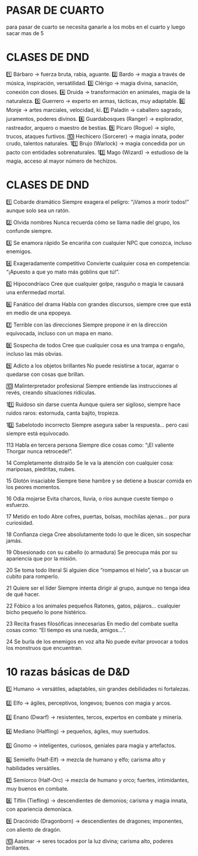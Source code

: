 #  PASAR DE CUARTO
para pasar de cuarto se necesita ganarle a los mobs en el cuarto y luego sacar mas de 5

# CLASES DE DND
1️⃣ Bárbaro → fuerza bruta, rabia, aguante.
2️⃣ Bardo → magia a través de música, inspiración, versatilidad.
3️⃣ Clérigo → magia divina, sanación, conexión con dioses.
4️⃣ Druida → transformación en animales, magia de la naturaleza.
5️⃣ Guerrero → experto en armas, tácticas, muy adaptable.
6️⃣ Monje → artes marciales, velocidad, ki.
7️⃣ Paladín → caballero sagrado, juramentos, poderes divinos.
8️⃣ Guardabosques (Ranger) → explorador, rastreador, arquero o maestro de bestias.
9️⃣ Pícaro (Rogue) → sigilo, trucos, ataques furtivos.
🔟 Hechicero (Sorcerer) → magia innata, poder crudo, talentos naturales.
11️⃣ Brujo (Warlock) → magia concedida por un pacto con entidades sobrenaturales.
12️⃣ Mago (Wizard) → estudioso de la magia, acceso al mayor número de hechizos.


# CLASES DE DND
1️⃣ Cobarde dramático
Siempre exagera el peligro: “¡Vamos a morir todos!” aunque solo sea un ratón.

2️⃣ Olvida nombres
Nunca recuerda cómo se llama nadie del grupo, los confunde siempre.

3️⃣ Se enamora rápido
Se encariña con cualquier NPC que conozca, incluso enemigos.

4️⃣ Exageradamente competitivo
Convierte cualquier cosa en competencia: “¡Apuesto a que yo mato más goblins que tú!”.

5️⃣ Hipocondríaco
Cree que cualquier golpe, rasguño o magia le causará una enfermedad mortal.

6️⃣ Fanático del drama
Habla con grandes discursos, siempre cree que está en medio de una epopeya.

7️⃣ Terrible con las direcciones
Siempre propone ir en la dirección equivocada, incluso con un mapa en mano.

8️⃣ Sospecha de todos
Cree que cualquier cosa es una trampa o engaño, incluso las más obvias.

9️⃣ Adicto a los objetos brillantes
No puede resistirse a tocar, agarrar o quedarse con cosas que brillan.

🔟 Malinterpretador profesional
Siempre entiende las instrucciones al revés, creando situaciones ridículas.

11️⃣ Ruidoso sin darse cuenta
Aunque quiera ser sigiloso, siempre hace ruidos raros: estornuda, canta bajito, tropieza.

12️⃣ Sabelotodo incorrecto
Siempre asegura saber la respuesta… pero casi siempre está equivocado.


1️13 Habla en tercera persona
Siempre dice cosas como: “¡El valiente Thorgar nunca retrocede!”.

14 Completamente distraído
Se le va la atención con cualquier cosa: mariposas, piedritas, nubes.

15 Glotón insaciable
Siempre tiene hambre y se detiene a buscar comida en los peores momentos.

16 Odia mojarse
Evita charcos, lluvia, o ríos aunque cueste tiempo o esfuerzo.

17 Metido en todo
Abre cofres, puertas, bolsas, mochilas ajenas… por pura curiosidad.

18 Confianza ciega
Cree absolutamente todo lo que le dicen, sin sospechar jamás.

19 Obsesionado con su cabello (o armadura)
Se preocupa más por su apariencia que por la misión.

20 Se toma todo literal
Si alguien dice “rompamos el hielo”, va a buscar un cubito para romperlo.

21 Quiere ser el líder
Siempre intenta dirigir al grupo, aunque no tenga idea de qué hacer.

22 Fóbico a los animales pequeños
Ratones, gatos, pájaros… cualquier bicho pequeño lo pone histérico.

23 Recita frases filosóficas innecesarias
En medio del combate suelta cosas como: “El tiempo es una rueda, amigos…”.

24 Se burla de los enemigos en voz alta
No puede evitar provocar a todos los monstruos que encuentran.


# 10 razas básicas de D&D

1️⃣ Humano → versátiles, adaptables, sin grandes debilidades ni fortalezas.

2️⃣ Elfo → ágiles, perceptivos, longevos; buenos con magia y arcos.

3️⃣ Enano (Dwarf) → resistentes, tercos, expertos en combate y minería.

4️⃣ Mediano (Halfling) → pequeños, ágiles, muy suertudos.

5️⃣ Gnomo → inteligentes, curiosos, geniales para magia y artefactos.

6️⃣ Semielfo (Half-Elf) → mezcla de humano y elfo; carisma alto y habilidades versátiles.

7️⃣ Semiorco (Half-Orc) → mezcla de humano y orco; fuertes, intimidantes, muy buenos en combate.

8️⃣ Tiflin (Tiefling) → descendientes de demonios; carisma y magia innata, con apariencia demoníaca.

9️⃣ Dracónido (Dragonborn) → descendientes de dragones; imponentes, con aliento de dragón.

🔟 Aasimar → seres tocados por la luz divina; carisma alto, poderes brillantes.
